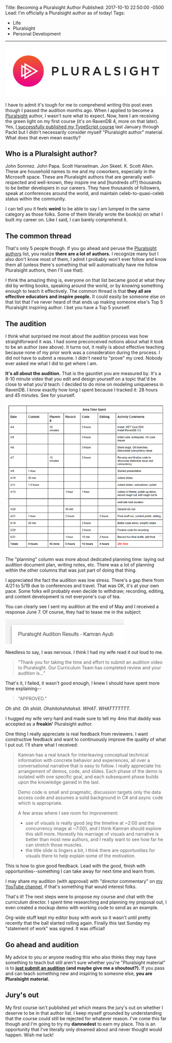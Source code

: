 Title: Becoming a Pluralsight Author
Published: 2017-10-10 22:50:00 -0500
Lead: I'm officially a Pluralsight author as of today!
Tags:
- Life
- Pluralsight
- Personal Development
---

![Pluralsight](images/pluralsight.jpg)

I have to admit it's tough for me to comprehend writing this post even though I passed the audition months ago. When I applied to become a [Pluralsight](https://pluralsight.com) author, I wasn't sure what to expect. Now, here I am receiving the green light on my first course (it's on RavenDB 4, more on that later). Yes, [I successfully published my TypeScript course](https://kamranicus.com/posts/2017-01-31-introduction-to-typescript-course-packt-publishing) last January through Packt but I didn't necessarily consider myself "Pluralsight author" material. What does that even mean exactly?

## Who is a Pluralsight author?

John Sonmez. John Papa. Scott Hanselman. Jon Skeet. K. Scott Allen. These are household names to me and my coworkers, especially in the Microsoft space. These are Pluralsight authors that are generally well-respected and well-known, they inspire me and [hundreds of?] thousands to be better developers in our careers. They have thousands of followers, speak at conferences around the world, and maintain celeb-to-quasi-celeb status within the community.

I can tell you it feels **weird** to be able to say I am lumped in the same category as those folks. Some of them literally wrote the book(s) on what I built my career on. Like I said, I can barely comprehend it.

## The common thread

That's only 5 people though. If you go ahead and peruse the [Pluralsight authors](https://www.pluralsight.com/authors) list, you realize **there are a lot of authors.** I recognize many but I also don't know most of them, I admit I probably won't ever follow and know them all (unless there's something that will automatically have me follow Pluralsight authors, then I'll use that).

I think the amazing thing is, everyone on that list became good at what they did by writing books, speaking around the world, or by knowing something enough to teach it effectively. The common thread is that **they all are effective educators and inspire people.** It could easily be someone else on that list that I've never heard of that ends up making someone else's Top 5 Pluralsight inspiring author. I bet you have a Top 5 yourself.

## The audition

I think what surprised me most about the audition process was how straightforward it was. I had some preconceived notions about what it took to be an author (see above). It turns out, it really is about effective teaching because none of my prior work was a consideration during the process. I did not have to submit a resume. I didn't need to "prove" my cred. Nobody ever asked me what I did to get where I am.

**It's all about the audition.** That is the gauntlet you are measured by. It's a 8-10 minute video that you edit and design yourself on a topic that'd be close to what you'd teach. I decided to do mine on modeling uniqueness in RavenDB. I know exactly how long I spent because I tracked it: 28 hours and 45 minutes. See for yourself.

![Time tracking](images/2017-10-10-23-33-38.png)

The "planning" column was more about dedicated planning time: laying out audition document plan, writing notes, etc. There was a lot of planning within the other columns that was just part of doing that thing.

I appreciated the fact the audition was low stress. There's a gap there from 4/21 to 5/19 due to conferences and travel. That was OK, it's at your own pace. Some folks will probably even decide to withdraw; recording, editing, and content development is not everyone's cup of tea.

You can clearly see I sent my audition at the end of May and I received a response June 7. Of course, they had to tease me in the subject:

![Audition result](images/2017-10-10-23-37-54.png)

Needless to say, I was nervous. I think I had my wife read it out loud to me.

> "Thank you for taking the time and effort to submit an audition video to Pluralsight. Our Curriculum Team has completed review and your audition is..."

That's it, I failed, it wasn't good enough, I knew I should have spent more time explaining--

> "APPROVED."

*Oh shit. Oh shiiiit. Ohshitohshitohsit. WHAT. WHATTTTTTT.*

I hugged my wife very hard and made sure to tell my 4mo that daddy was accepted as a **freakin'** Pluralsight author.

One thing I really appreciate is real feedback from reviewers. I want constructive feedback and want to continuously improve the quality of what I put out. I'll share what I received:

> Kamran has a real knack for interleaving conceptual technical information with concrete behavior and experiences, all over a conversational narrative that is easy to follow. I really appreciate his arrangement of demos, code, and slides. Each phase of the demo is isolated with one specific goal, and each subsequent phase builds upon the knowledge gained in the last.
>
> Demo code is small and pragmatic, discussion targets only the data access code and assumes a solid background in C# and async code which is appropriate.
>
> A few areas where I see room for improvement:
>
> - use of visuals is really good (eg the timeline at ~2:00 and the concurrency image at ~7:00), and I think Kamran should explore this skill more. Honestly his marriage of visuals and narrative is better than most new authors, and I really want to see how far he can stretch those muscles.
> - the title slide is lingers a bit, I think there are opportunities for visuals there to help explain some of the motivation.

This is how to give good feedback. Lead with the good, finish with opportunities--something I can take away for next time and learn from.

I may share my audition (with approval) with "director commentary" on [my YouTube channel](https://www.youtube.com/channel/UCq6oaAI3ZH2rGlmC9VqJm1g), if that's something that would interest folks.

That's it! The next steps were to propose my course and chat with the curriculum director. I spent time researching and planning my proposal out, I even created a mockup demo with working code to send as an example.

Org-wide stuff kept my editor busy with work so it wasn't until pretty recently that the ball started rolling again. Finally this last Sunday my "statement of work" was signed. It was official!

## Go ahead and audition

My advice to you or anyone reading this who also thinks they may have something to teach but still aren't sure whether you're "Pluralsight material" is to **[just submit an audition](https://www.pluralsight.com/teach) (and maybe give me a shoutout?).** If you pass and can teach something new and inspiring to someone else, **you are Pluralsight material.**

## Jury's out

My first course isn't published *yet* which means the jury's out on whether I deserve to be in that author list. I keep myself grounded by understanding that the course could still be rejected for whatever reason. I've come this far though and I'm going to try my **damnedest** to earn my place. This is an opportunity that I've literally only dreamed about and never thought would happen. Wish me luck!
